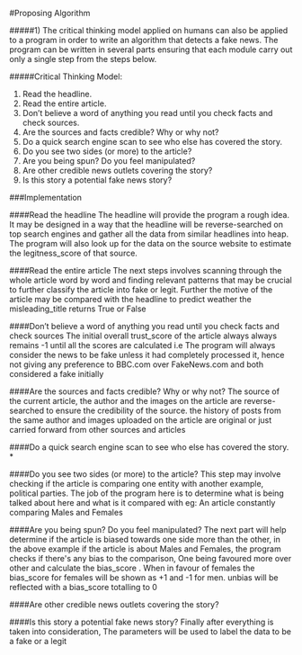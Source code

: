 #Proposing Algorithm

#####1) The critical thinking model applied on humans can also be applied to a program in order to write an algorithm that detects a fake news. The program can be written in several parts ensuring that each module carry out only a single step from the steps below.

#####Critical Thinking Model:

1. Read the headline.
2. Read the entire article.
3. Don’t believe a word of anything you read until you check facts and check sources.
4. Are the sources and facts credible? Why or why not?
5. Do a quick search engine scan to see who else has covered the story.
6. Do you see two sides (or more) to the article?
7. Are you being spun? Do you feel manipulated?
8. Are other credible news outlets covering the story?
9. Is this story a potential fake news story?


###Implementation


####Read the headline
The headline will provide the program a rough idea. It may be designed in a way that the headline will be reverse-searched on top search engines and gather all the data from similar headlines into heap. The program will also look up for the data on the source website to estimate the legitness_score of that source.



####Read the entire article
The next steps involves scanning through the whole article word by word and finding relevant patterns that may be crucial to further classify the article into fake or legit. Further the motive of the article may be compared with the headline to predict weather the misleading_title returns True or False



####Don’t believe a word of anything you read until you check facts and check sources
The initial overall trust_score of the article always always remains -1 until all the scores are calculated i.e The program will always consider the news to be fake unless it had completely processed it, hence not giving any preference to BBC.com over FakeNews.com and both considered a fake initially



####Are the sources and facts credible? Why or why not?
The source of the current article, the author and the images on the article are reverse-searched to ensure the credibility of the source. the history of posts from the same author and images uploaded on the article are original or just carried forward from other sources and articles



####Do a quick search engine scan to see who else has covered the story. *


####Do you see two sides (or more) to the article?
This step may involve checking if the article is comparing one entity with another example, political parties. The job of the program here is to determine what is being talked about here and what is it compared with eg: An article constantly comparing Males and Females



####Are you being spun? Do you feel manipulated?
The next part will help determine if the article is biased towards one side more than the other, in the above example if the article is about Males and Females, the program checks if there's any bias to the comparison, One being favoured more over other and calculate the bias_score . When in favour of females the bias_score for females will be shown as +1 and -1 for men. unbias will be reflected with a bias_score totalling to 0



####Are other credible news outlets covering the story?


####Is this story a potential fake news story?
Finally after everything is taken into consideration, The parameters will be used to label the data to be a fake or a legit



